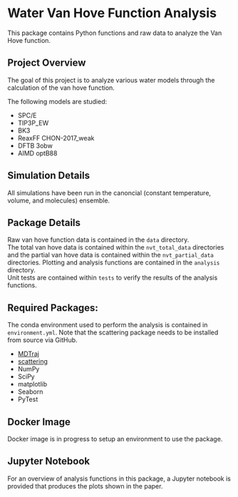 # Water Van Hove Function Analysis

This package contains Python functions and raw data to analyze the Van Hove function.

## Project Overview
The goal of this project is to analyze various water models through the calculation of the
van hove function.  

The following models are studied:
- SPC/E
- TIP3P\_EW
- BK3
- ReaxFF CHON-2017\_weak
- DFTB 3obw
- AIMD optB88

## Simulation Details
All simulations have been run in the canoncial (constant temperature, volume, and molecules)
ensemble.

## Package Details
Raw van hove function data is contained in the `data` directory.  
The total van hove data is contained within the `nvt_total_data` directories and the partial van
hove data is contained within the `nvt_partial_data` directories.
Plotting and analysis functions are contained in the `analysis` directory.  
Unit tests are contained within `tests` to verify the results of the analysis functions.

## Required Packages:

The conda environment used to perform the analysis is contained in `environment.yml`.  Note that
the scattering package needs to be installed from source via GitHub.

- [MDTraj](https://github.com/mdtraj/mdtraj)
- [scattering](https://github.com/mattwthompson/scattering)
- NumPy
- SciPy
- matplotlib
- Seaborn
- PyTest

## Docker Image
Docker image is in progress to setup an environment to use the package.

## Jupyter Notebook
For an overview of analysis functions in this package, a Jupyter notebook is provided that
produces the plots shown in the paper.
